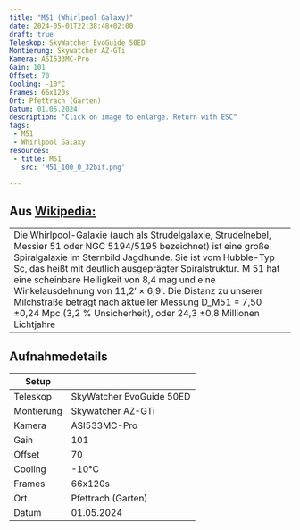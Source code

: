 ```yaml
--- 
title: "M51 (Whirlpool Galaxy)" 
date: 2024-05-01T22:38:48+02:00 
draft: true 
Teleskop: SkyWatcher EvoGuide 50ED
Montierung: Skywatcher AZ-GTi
Kamera: ASI533MC-Pro
Gain: 101
Offset: 70
Cooling: -10°C
Frames: 66x120s
Ort: Pfettrach (Garten)
Datum: 01.05.2024 
description: "Click on image to enlarge. Return with ESC" 
tags:
 - M51
 - Whirlpool Galaxy
resources:
 - title: M51
   src: 'M51_100_0_32bit.png'

---
```


## Aus [Wikipedia:](https://de.wikipedia.org/wiki/Whirlpool-Galaxie)
<table><tr><td>
Die Whirlpool-Galaxie (auch als Strudelgalaxie, Strudelnebel, Messier 51 oder NGC 5194/5195 bezeichnet) ist eine große Spiralgalaxie im Sternbild Jagdhunde. Sie ist vom Hubble-Typ Sc, das heißt mit deutlich ausgeprägter Spiralstruktur. M 51 hat eine scheinbare Helligkeit von 8,4 mag und eine Winkelausdehnung von 11,2′ × 6,9′. Die Distanz zu unserer Milchstraße beträgt nach aktueller Messung D_M51 = 7,50 ±0,24 Mpc (3,2 % Unsicherheit), oder 24,3 ±0,8 Millionen Lichtjahre
</td></tr></table>

## Aufnahmedetails
|Setup       |                          |
|------------|--------------------------|
|Teleskop | SkyWatcher EvoGuide 50ED |
|Montierung | Skywatcher AZ-GTi 
|Kamera | ASI533MC-Pro |
|Gain | 101 |
|Offset | 70 |
|Cooling | -10°C |
|Frames | 66x120s |
|Ort | Pfettrach (Garten) |
|Datum | 01.05.2024  |
